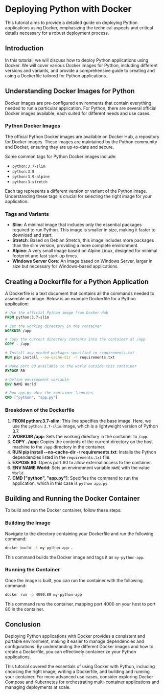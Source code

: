 # Deploying Python with Docker

This tutorial aims to provide a detailed guide on deploying Python applications using Docker, emphasizing the technical aspects and critical details necessary for a robust deployment process.

## Introduction

In this tutorial, we will discuss how to deploy Python applications using Docker. We will cover various Docker images for Python, including different versions and variants, and provide a comprehensive guide to creating and using a Dockerfile tailored for Python applications.

## Understanding Docker Images for Python

Docker images are pre-configured environments that contain everything needed to run a particular application. For Python, there are several official Docker images available, each suited for different needs and use cases.

### Python Docker Images

The official Python Docker images are available on Docker Hub, a repository for Docker images. These images are maintained by the Python community and Docker, ensuring they are up-to-date and secure.

Some common tags for Python Docker images include:

- `python:3.7-slim`
- `python:3.8`
- `python:3.9-alpine`
- `python:3-stretch`

Each tag represents a different version or variant of the Python image. Understanding these tags is crucial for selecting the right image for your application.

### Tags and Variants

- **Slim**: A minimal image that includes only the essential packages required to run Python. This image is smaller in size, making it faster to download and start.
- **Stretch**: Based on Debian Stretch, this image includes more packages than the slim version, providing a more complete environment.
- **Alpine**: A very small image based on Alpine Linux, designed for minimal footprint and fast start-up times.
- **Windows Server Core**: An image based on Windows Server, larger in size but necessary for Windows-based applications.

## Creating a Dockerfile for a Python Application

A Dockerfile is a text document that contains all the commands needed to assemble an image. Below is an example Dockerfile for a Python application:

```Dockerfile
# Use the official Python image from Docker Hub
FROM python:3.7-slim

# Set the working directory in the container
WORKDIR /app

# Copy the current directory contents into the container at /app
COPY . /app

# Install any needed packages specified in requirements.txt
RUN pip install --no-cache-dir -r requirements.txt

# Make port 80 available to the world outside this container
EXPOSE 80

# Define environment variable
ENV NAME World

# Run app.py when the container launches
CMD ["python", "app.py"]
```

### Breakdown of the Dockerfile

1. **FROM python:3.7-slim**: This line specifies the base image. Here, we use the `python:3.7-slim` image, which is a lightweight version of Python 3.7.
2. **WORKDIR /app**: Sets the working directory in the container to `/app`.
3. **COPY . /app**: Copies the contents of the current directory on the host machine to the `/app` directory in the container.
4. **RUN pip install --no-cache-dir -r requirements.txt**: Installs the Python dependencies listed in the `requirements.txt` file.
5. **EXPOSE 80**: Opens port 80 to allow external access to the container.
6. **ENV NAME World**: Sets an environment variable `NAME` with the value `World`.
7. **CMD ["python", "app.py"]**: Specifies the command to run the application, which in this case is `python app.py`.

## Building and Running the Docker Container

To build and run the Docker container, follow these steps:

### Building the Image

Navigate to the directory containing your Dockerfile and run the following command:

```sh
docker build -t my-python-app .
```

This command builds the Docker image and tags it as `my-python-app`.

### Running the Container

Once the image is built, you can run the container with the following command:

```sh
docker run -p 4000:80 my-python-app
```

This command runs the container, mapping port 4000 on your host to port 80 in the container.

## Conclusion

Deploying Python applications with Docker provides a consistent and portable environment, making it easier to manage dependencies and configurations. By understanding the different Docker images and how to create a Dockerfile, you can effectively containerize your Python applications.

This tutorial covered the essentials of using Docker with Python, including choosing the right image, writing a Dockerfile, and building and running your container. For more advanced use cases, consider exploring Docker Compose and Kubernetes for orchestrating multi-container applications and managing deployments at scale.
